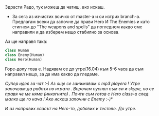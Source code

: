 Здрасти Радо, тук можеш да чатиш, ако искаш.

* За сега аз изчистих всичко от master-а и си изтрих branch-a.
Предлагам всеки да започне да прави Hero И The Enemies и като стигнем до "The weapons and spells" да погледнем какво сме направили и да изберем нещо стабилно за основа.

Аз ще направя така:
```python
class Human
class Enemy(Human)
class Hero(Human)
```
Горе-долу това е. Надявам се до утре(16.04) към 5-6 часа да съм направил нещо, за да има какво да гледаме.

**Супер идея за чат :-) Аз още се занимавам с mp3 playera ! Утре започвам  да  работя  по  играта .
Впрочем пуснал съм си и skype, но се правя че ме няма (инкогнито) .*
Почти  съм  готов с Hero class-а след  малко  ще го кача ! Ако  искаш  започни с  Enemy :-)**

*И аз направих класът на Hero-то, добавих и тестове. До утре.*
